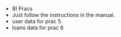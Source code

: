 - BI Pracs
- Just follow the instructions in the manual.
- user data for prac 5
- loans data for prac 6
